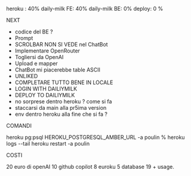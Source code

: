 heroku : 40%
daily-milk FE: 40%
daily-milk BE: 0%
deploy: 0 %

NEXT

- codice del BE ?
- Prompt
- SCROLBAR NON SI VEDE nel ChatBot
- Implementare OpenRouter
- Togliersi da OpenAI
- Upload e mapper
- ChatBot mi piacerebbe table ASCII
- UNLIKED
- COMPLETARE TUTTO BENE IN LOCALE
- LOGIN WITH DAILIYMILK
- DEPLOY TO DAILIYMILK
- no sorprese dentro heroku ? come si fa
- staccarsi da main alla pr5ima version
- env dentro heroku alla fine che si fa ?

COMANDI

heroku pg:psql HEROKU_POSTGRESQL_AMBER_URL -a poulin
% heroku logs --tail
heroku restart -a poulin

COSTI

20 euro di openAI
10 github copilot
8 euroku
5 database
19 + usage.
